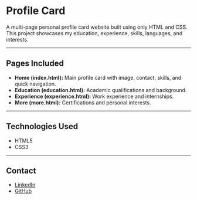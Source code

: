# Profile Card

A multi-page personal profile card website built using only HTML and CSS. This project showcases my education, experience, skills, languages, and interests.

---

## Pages Included

- **Home (index.html):** Main profile card with image, contact, skills, and quick navigation.
- **Education (education.html):** Academic qualifications and background.
- **Experience (experience.html):** Work experience and internships.
- **More (more.html):** Certifications and personal interests.

---

## Technologies Used

- HTML5
- CSS3

---

## Contact

- [LinkedIn](https://www.linkedin.com/in/abhijeetwankhade424/)
- [GitHub](https://github.com/Abhijeet-Wankhade)
